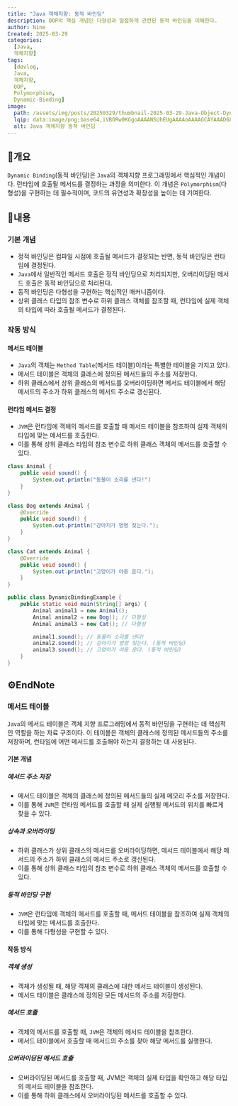 ```yaml
---
title: "Java 객체지향: 동적 바인딩"
description: OOP의 핵심 개념인 다형성과 밀접하게 관련된 동적 바인딩을 이해한다.
author: Nine
Created: 2025-03-29
categories:
  [Java,
  객체지향]
tags:
  [devlog,
  Java,
  객체지향,
  OOP,
  Polymorphism,
  Dynamic-Binding]
image:
  path: /assets/img/posts/20250329/thumbnail-2025-03-29-Java-Object-Dynamic-Binding.png
  lqip: data:image/png;base64,iVBORw0KGgoAAAANSUhEUgAAAAoAAAAGCAYAAAD68A/GAAAAAklEQVR4AewaftIAAABMSURBVI3BMQ5AQBBA0T+TiUKEyCrQuYD7n0ZPsQ2tDI1kCsW+J/6igFLICDxvuDt+7UjVoNPKxwi8XzjyyV0n5qEjMgIVYUwtf5RCDzDPEp6VBkyEAAAAAElFTkSuQmCC
  alt: Java 객체지향 동적 바인딩
---
```

## 📌개요

`Dynamic Binding`(동적 바인딩)은 `Java`의 객체지향 프로그래밍에서 핵심적인 개념이다.
런타임에 호출될 메서드를 결정하는 과정을 의미한다.
이 개념은 `Polymorphism`(다형성)을 구현하는 데 필수적이며, 코드의 유연성과 확장성을 높이는 데 기여한다.

## 📌내용

### 기본 개념

- 정적 바인딩은 컴파일 시점에 호출될 메서드가 결정되는 반면, 동적 바인딩은 런타임에 결정된다.
- `Java`에서 일반적인 메서드 호출은 정적 바인딩으로 처리되지만, 오버라이딩된 메서드 호출은 동적 바인딩으로 처리된다.
- 동적 바인딩은 다형성을 구현하는 핵심적인 매커니즘이다.
- 상위 클래스 타입의 참조 변수로 하위 클래스 객체를 참조할 때, 런타임에 실제 객체의 타입에 따라 호출될 메서드가 결정된다.

### 작동 방식

#### 메서드 테이블

- `Java`의 객체는 `Method Table`(메서드 테이블)이라는 특별한 테이블을 가지고 있다.
- 메서드 테이블은 객체의 클래스에 정의된 메서드들의 주소를 저장한다.
- 하위 클래스에서 상위 클래스의 메서드를 오버라이딩하면 메서드 테이블에서 해당 메서드의 주소가 하위 클래스의 메서드 주소로 갱신된다.

#### 런타임 메서드 결정

- `JVM`은 런타임에 객체의 메서드를 호출할 때 메서드 테이블을 참조하여 실제 객체의 타입에 맞는 메서드를 호출한다.
- 이를 통해 상위 클래스 타입의 참조 변수로 하위 클래스 객체의 메서드를 호출할 수 있다.

```java
class Animal {
	public void sound() {
		System.out.println("동물이 소리를 낸다!")
	}
}

class Dog extends Animal {
	@Override
	public void sound() {
		System.out.println("강아지가 멍멍 짖는다.");
	}
}

class Cat extends Animal {
	@Override
	public void sound() {
		System.out.println("고양이가 야옹 운다.");
	}
}

public class DynamicBindingExample {
	public static void main(String[] args) {
		Animal animal1 = new Animal();
		Animal animal2 = new Dog(); // 다형성
		Animal animal3 = new Cat(); // 다형성

		animal1.sound(); // 동물이 소리를 낸다!
		animal2.sound(); // 강아지가 멍멍 짖는다. (동적 바인딩)
		animal3.sound(); // 고양이가 야옹 운다. (동적 바인딩)
	}
}
```

## ⚙️EndNote

### 메서드 테이블

`Java`의 메서드 테이블은 객체 지향 프로그래밍에서 동적 바인딩을 구현하는 데 핵심적인 역할을 하는 자료 구조이다.
이 테이블은 객체의 클래스에 정의된 메서드들의 주소를 저장하며, 런타임에 어떤 메서드를 호출해야 하는지 결정하는 데 사용된다.

#### 기본 개념

##### 메서드 주소 저장

- 메서드 테이블은 객체의 클래스에 정의된 메서드들의 실제 메모리 주소를 저장한다.
- 이를 통해 `JVM`은 런타임 메서드를 호출할 때 실제 실행될 메서드의 위치를 빠르게 찾을 수 있다.

##### 상속과 오버라이딩

- 하위 클래스가 상위 클래스의 메서드를 오버라이딩하면, 메서드 테이블에서 해당 메서드의 주소가 하위 클래스의 메서드 주소로 갱신된다.
- 이를 통해 상위 클래스 타입의 참조 변수로 하위 클래스 객체의 메서드를 호출할 수 있다.

##### 동적 바인딩 구현

- `JVM`은 런타임에 객체의 메서드를 호출할 때, 메서드 테이블을 참조하여 실제 객체의 타입에 맞는 메서드를 호출한다.
- 이를 통해 다형성을 구현할 수 있다.

#### 작동 방식

##### 객체 생성

- 객체가 생성될 때, 해당 객체의 클래스에 대한 메서드 테이블이 생성된다.
- 메서드 테이블은 클래스에 정의된 모든 메서드의 주소를 저장한다.

##### 메서드 호출

- 객체의 메서드를 호출할 때, `JVM`은 객체의 메서드 테이블을 참조한다.
- 메서드 테이블에서 호출할 때 메서드의 주소를 찾아 해당 메서드를 실행한다.

##### 오버라이딩된 메서드 호출

- 오버라이딩된 메서드를 호출할 때, JVM은 객체의 실제 타입을 확인하고 해당 타입의 메서드 테이블을 참조한다.
- 이를 통해 하위 클래스에서 오버라이딩된 메서드를 호출할 수 있다.
